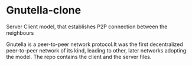 # Gnutella-clone
Server Client model, that establishes P2P connection between the neighbours

Gnutella is a peer-to-peer network protocol.It was the first decentralized peer-to-peer network of its kind, leading to other, later networks adopting the model. The repo contains the client and the server files.

